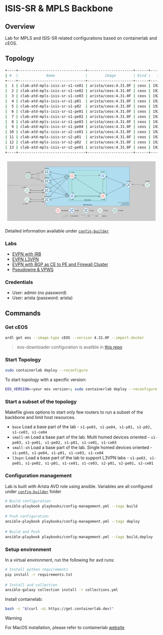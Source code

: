 # ISIS-SR & MPLS Backbone

## Overview

Lab for MPLS and ISIS-SR related configurations based on containerlab and cEOS.

## Topology


```bash
+----+-------------------------------+---------------------+------+------------------+
| #  |             Name              |        Image        | Kind |   IPv4 Address   |
+----+-------------------------------+---------------------+------+------------------+
|  1 | clab-atd-mpls-isis-sr-s1-ce01 | arista/ceos:4.31.0F | ceos | 192.168.2.211/24 |
|  2 | clab-atd-mpls-isis-sr-s1-ce02 | arista/ceos:4.31.0F | ceos | 192.168.2.212/24 |
|  3 | clab-atd-mpls-isis-sr-s1-ce03 | arista/ceos:4.31.0F | ceos | 192.168.2.213/24 |
|  4 | clab-atd-mpls-isis-sr-s1-p01  | arista/ceos:4.31.0F | ceos | 192.168.2.111/24 |
|  5 | clab-atd-mpls-isis-sr-s1-p02  | arista/ceos:4.31.0F | ceos | 192.168.2.112/24 |
|  6 | clab-atd-mpls-isis-sr-s1-pe01 | arista/ceos:4.31.0F | ceos | 192.168.2.11/24  |
|  7 | clab-atd-mpls-isis-sr-s1-pe02 | arista/ceos:4.31.0F | ceos | 192.168.2.12/24  |
|  8 | clab-atd-mpls-isis-sr-s1-pe03 | arista/ceos:4.31.0F | ceos | 192.168.2.13/24  |
|  9 | clab-atd-mpls-isis-sr-s1-pe04 | arista/ceos:4.31.0F | ceos | 192.168.2.14/24  |
| 10 | clab-atd-mpls-isis-sr-s2-ce01 | arista/ceos:4.31.0F | ceos | 192.168.2.221/24 |
| 11 | clab-atd-mpls-isis-sr-s2-p01  | arista/ceos:4.31.0F | ceos | 192.168.2.121/24 |
| 12 | clab-atd-mpls-isis-sr-s2-p02  | arista/ceos:4.31.0F | ceos | 192.168.2.122/24 |
| 13 | clab-atd-mpls-isis-sr-s2-pe01 | arista/ceos:4.31.0F | ceos | 192.168.2.21/24  |
+----+-------------------------------+---------------------+------+------------------+
```

![Lab Topology](./lab-topology.drawio.png)

Detailed information available under [`config-builder`](./config-builder/)

### Labs

- [EVPN with IRB](docs/evpn-irb.md)
- [EVPN L3VPN](docs/l3vpn.md)
- [EVPN with BGP as CE to PE and Firewall Cluster](docs/pe-to-ce-bgp-firewall.md)
- [Pseudowire & VPWS](./docs/vpws.md)

### Credentials

- User: admin (no password)
- User: arista (password: arista)

## Commands

### Get cEOS

```bash
ardl get eos --image-type cEOS --version 4.31.0F --import-docker
```

> eos-downloader configuration is availble in [this repo](https://github.com/titom73/eos-downloader)

### Start Topology

```bash
sudo containerlab deploy --reconfigure
```

To start topology with a specific version:

```bash
EOS_VERSION=<your eos version>; sudo containerlab deploy --reconfigure
```

### Start a subset of the topology

Makefile gives options to start only few routers to run a subset of the backbone and limit host resources.

- `base`       Load a base part of the lab - `s1-pe03, s1-pe04, s1-p01, s1-p02, s1-ce03, s1-ce04`
- `small-mh`   Load a base part of the lab. Multi homed devices oriented - `s1-pe03, s1-pe01, s1-pe02, s1-p01, s1-ce01, s1-ce03`
- `small-sh`   Load a base part of the lab. Single homed devices oriented - `s1-pe03, s1-pe04, s1-p01, s1-ce03, s1-ce04`
- `l3vpn`:     Load a base part of the lab to support L3VPN labs - `s1-pe03, s1-pe01, s1-pe02, s1-p01, s1-ce01, s1-ce03, s2-p01, s2-pe01, s2-ce01`

### Configuration management

Lab is built with Arista AVD role using ansible. Variables are all configured under [`config-builder`](./config-builder/) folder

```bash
# Build configuration
ansible-playbook playbooks/config-management.yml --tags build

# Push configuration
ansible-playbook playbooks/config-management.yml --tags deploy

# Build and Push
ansible-playbook playbooks/config-management.yml --tags build,deploy
```

### Setup environment

In a virtual environment, run the following for avd runs:

```bash
# Install python requirements
pip install -r requirements.txt

# Install avd collection
ansible-galaxy collection install -r collections.yml
```

Install containelab:

```bash
bash -c "$(curl -sL https://get.containerlab.dev)"
```

> [!WARNING]
> For MacOS installation, please refer to containerlab [website](https://containerlab.dev/install/)
